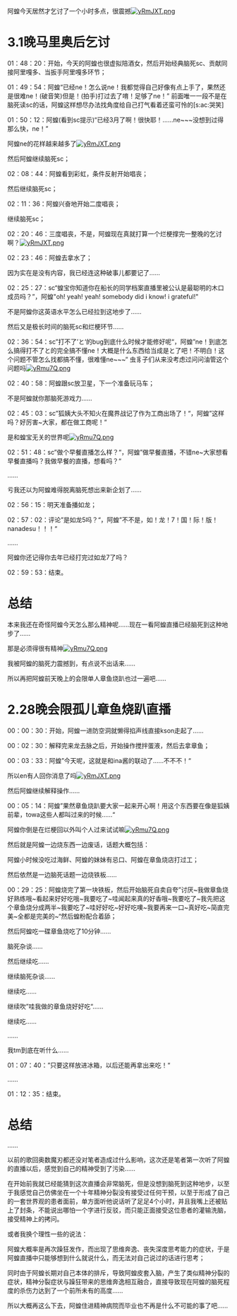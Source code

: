 阿蝗今天居然才乞讨了一个小时多点，很震撼[![yRmJXT.png](https://s3.ax1x.com/2021/02/18/yRmJXT.png)](https://imgtu.com/i/yRmJXT)

# 3.1晚马里奥后乞讨

01：48：20：开始，今天的阿蝗也很虚拟陪酒女，然后开始经典脑死sc、贡献同接阿里嘎多、当扳手阿里嘎多环节；

01：49：54：阿蝗“已经ne！怎么说ne！我都觉得自己好像有点上手了，果然还是很难ne！(破音笑)但是！(拍手)打过去了唷！足够了ne！”
前面唯一一段不是在脑死读sc的话，阿蝗这样想尽办法找角度给自己打气看着还蛮可怜的[s:ac:哭笑]

01：50：12：阿蝗(看到sc提示)“已经3月了啊！很快耶！……ne~~~没想到过得那么快，ne！”

阿蝗ne的花样越来越多了[![yRmJXT.png](https://s3.ax1x.com/2021/02/18/yRmJXT.png)](https://imgtu.com/i/yRmJXT)

然后阿蝗继续脑死sc；

02：08：44：阿蝗看到彩虹，条件反射开始唱丧；

然后继续脑死sc；

02：11：36：阿蝗兴奋地开始二度唱丧；

继续脑死sc；

02：20：46：三度唱丧，不是，阿蝗现在真就打算一个烂梗撑完一整晚的乞讨啊？[![yRmJXT.png](https://s3.ax1x.com/2021/02/18/yRmJXT.png)](https://imgtu.com/i/yRmJXT)

02：23：46：阿蝗去拿水了；

因为实在是没有内容，我已经连这种破事儿都要记了……

02：25：27：sc“蝗宝你知道你在船长的同学档案直播里被公认是最聪明的木口成员吗？”，阿蝗"oh! yeah! yeah! somebody did i know! i grateful!"

不是阿蝗你这英语水平怎么已经拉到这地步了……

然后又是极长时间的脑死sc和烂梗环节……

02：36：54：sc”打不了’と‘的bug到底什么时候才能修好呢“，阿蝗”ne！到底怎么搞得打不了と的完全搞不懂ne！大概是什么东西给当成是と了吧！不明白！这个问题不管怎么找都搞不懂，很难懂ne~~~“
虫豸子们从来没考虑过问问油管这个问题吗[![yRmu7Q.png](https://s3.ax1x.com/2021/02/18/yRmu7Q.png)](https://imgtu.com/i/yRmu7Q)

02：40：58：阿蝗跟sc放卫星，下一个准备玩马车；

不是阿蝗就你那脑死游戏力……

02：45：03：sc”狐姨大头不知火在魔界战记了作为工商出场了！“，阿蝗”这样吗？好厉害~大家，都在做工商呢！“

是和蝗宝无关的世界呢[![yRmu7Q.png](https://s3.ax1x.com/2021/02/18/yRmu7Q.png)](https://imgtu.com/i/yRmu7Q)

02：51：48：sc”做个早餐直播怎么样？“，阿蝗”做早餐直播，不错ne~大家想看早餐直播吗？我做早餐的直播，想看吗？“

……

亏我还以为阿蝗难得脱离脑死想出来新企划了……

02：56：15：明天准备播如龙；

02：57：02：评论”是如龙5吗？“，阿蝗”不不是，如！龙！7！国！际！版！nanadesu！！！“

……

阿蝗你还记得你去年已经打完过如龙7了吗？

02：59：53：结束。

# 总结

本来我还在奇怪阿蝗今天怎么那么精神呢……现在一看阿蝗直播已经脑死到这种地步了……

那是必须得很有精神[![yRmu7Q.png](https://s3.ax1x.com/2021/02/18/yRmu7Q.png)](https://imgtu.com/i/yRmu7Q)

我被阿蝗的脑死力震撼到，有点说不出话来……

所以再把阿蝗前天晚上的会限单人章鱼烧趴也过一遍吧……

# 2.28晚会限孤儿章鱼烧趴直播

00：00：30：开始，阿蝗一进防空洞就懒得掐声线直接kson走起了……

00：02：30：解释完来龙去脉之后，开始操作搅拌蛋液，然后去拿章鱼；

00：03：33：阿蝗”今天呢，这就是和ina酱的联动了……不不不！“

所以en有人回你消息了吗[![yRmJXT.png](https://s3.ax1x.com/2021/02/18/yRmJXT.png)](https://imgtu.com/i/yRmJXT)

然后阿蝗继续解释操作……

00：05：14：阿蝗”果然章鱼烧趴要大家一起来开心啊！用这个东西要在像是狐姨前辈，towa这些人都叫过来的时候……“

阿蝗你倒是在烂梗回以外叫个人过来试试嘛[![yRmu7Q.png](https://s3.ax1x.com/2021/02/18/yRmu7Q.png)](https://imgtu.com/i/yRmu7Q)

然后就是阿蝗一边烧东西一边废话，话题大概包括：

阿蝗小时候没吃过海鲜、阿蝗的妹妹有忌口、阿蝗在章鱼烧店打过工；

然后依然是一边脑死话题一边烧铁板……

00：29：25：阿蝗烧完了第一块铁板，然后开始脑死自卖自夸”讨厌~我做章鱼烧好熟练哦~看起来好好吃哦~我要吃了~哇闻起来真的好香哦~我要吃了~我先把这个章鱼烧分成两半~我要吃了~哇好好吃~好好吃噢~我要再来一口~真好吃~简直完美~全都是完美的~“然后蝗粉配合着舔；

然后阿蝗吃一碟章鱼烧吃了10分钟……

脑死杂谈……

然后继续吃……

继续脑死杂谈……

继续吃……

继续吹”哇我做的章鱼烧好好吃“……

继续吃……

……

我tm到底在听什么……

01：07：40：”只要这样放进冰箱，以后还能再拿出来吃！“

……

01：12：35：结束。

# 总结

……

以前的歌回奥数魔刃都还没对笔者造成过什么影响，这次还是笔者第一次听了阿蝗的直播以后，感觉到自己的精神受到了污染……

在开始前我就已经能猜到这次直播会非常脑死，但是没想到脑死到这种地步，以至于我感觉自己仿佛坐在一个十年精神分裂没有接受过任何干预，以至于形成了自己的一套世界观的患者面前，单方面听他说话听了足足4个小时，并且我嘴上还被贴上了封条，不能说出哪怕一个字进行反驳，而只能正面接受这位患者的灌输洗脑，接受精神上的拷问。

或者我换个理性一些的说法：

阿蝗大概率是再次躁狂发作，而出现了思维奔逸、丧失深度思考能力的症状，于是阿蝗直播中只能够想到什么就说什么，而无法对自己说过的话进行思考；

同时由于阿蝗长期对自己本体的排斥，导致阿蝗皮套入脑，产生了类似精神分裂的症状，精神分裂症状与躁狂带来的思维奔逸相互融合，直接导致现在阿蝗的脑死程度的杀伤力达到了一个前所未有的高度……

所以大概再这么下去，阿蝗住进精神病院而毕业也不再是什么不可能的事了吧……